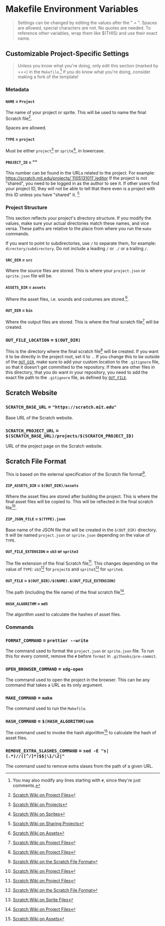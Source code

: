 # Makefile Environment Variables

> Settings can be changed by editing the values after the " = ". Spaces are allowed, special characters are not. No quotes are needed. To reference other variables, wrap them like $(THIS) and use their exact name.

## Customizable Project-Specific Settings

> Unless you know what you're doing, only edit this section (marked by ===) in the `Makefile`.[^1] If you do know what you're doing, consider making a fork of the template!

### Metadata

#### `NAME` = `Project`

The name of your project or sprite. This will be used to name the final Scratch file[^6].

Spaces are allowed.

#### `TYPE` = `project`

Must be either `project`[^2] or `sprite`[^3], in lowercase.

#### `PROJECT_ID` = ""

This number can be found in the URLs related to the project. For example: <a href="https://scratch.mit.edu/projects/1105131011/editor" target="_blank"> https://scratch.mit.edu/projects/`1105131011`/editor</a> If the project is not "shared", you need to be logged in as the author to see it. If other users find your project ID, they will not be able to tell that there even is a project with this ID unless you have "shared" it. [^4]

### Project Structure

This section reflects your project's directory structure. If you modify the values, make sure your actual directories match these names, and vice versa. These paths are relative to the place from where you run the `make` commands.

If you want to point to subdirectories, use `/` to separate them, for example: `directory/subdirectory`. Do not include a leading `/` or `./` or a trailing `/`.

#### `SRC_DIR` = `src`

Where the source files are stored. This is where your `project.json` or `sprite.json` file will be.

#### `ASSETS_DIR` = `assets`

Where the asset files, i.e. sounds and costumes are stored.[^5].

#### `OUT_DIR` = `bin`

Where the output files are stored. This is where the final scratch file[^6] will be created.

### `OUT_FILE_LOCATION` = `$(OUT_DIR)`

This is the directory where the final scratch file[^6] will be created. If you want it to be directly in the project root, set it to `.`. If you change this to be outside of the [`OUT_DIR`](#out_dir), make sure to add your custom location to the `.gitignore` file, so that it doesn't get committed to the repository. If there are other files in this directory, that you do want in your repository, you need to add the exact file path to the `.gitignore` file, as defined by [`OUT_FILE`](#out_file).

## Scratch Website

### `SCRATCH_BASE_URL` = `"https://scratch.mit.edu"`

Base URL of the Scratch website.

### `SCRATCH_PROJECT_URL` = `$(SCRATCH_BASE_URL)/projects/$(SCRATCH_PROJECT_ID)`

URL of the project page on the Scratch website.

## Scratch File Format

This is based on the external specification of the Scratch file format[^7].

#### `ZIP_ASSETS_DIR` = `$(OUT_DIR)/assets`

Where the asset files are stored after building the project. This is where the final asset files will be copied to. This will be reflected in the final scratch file[^6].

#### `ZIP_JSON_FILE` = `$(TYPE).json`

Base name of the JSON file that will be created in the `$(OUT_DIR)` directory. It will be named `project.json` or `sprite.json` depending on the value of `TYPE`.

#### `OUT_FILE_EXTENSION` ≈ `sb3` or `sprite3`

The file extension of the final Scratch file[^6]. This changes depending on the value of `TYPE`: `sb3`[^7] for `project`s and `sprite3`[^8] for `sprite`s.

#### `OUT_FILE` = `$(OUT_DIR)/$(NAME).$(OUT_FILE_EXTENSION)`

The path (including the file name) of the final scratch file[^6].

#### `HASH_ALGORITHM` = `md5`

The algorithm used to calculate the hashes of asset files.

### Commands

### `FORMAT_COMMAND` = `prettier --write`

The command used to format the `project.json` or `sprite.json` file. To run this for every commit, remove the `#` before `format` in `.githooks/pre-commit`.

### `OPEN_BROWSER_COMMAND` = `xdg-open`

The command used to open the project in the browser. This can be any command that takes a URL as its only argument.

### `MAKE_COMMAND` = `make`

The command used to run the `Makefile`.

### `HASH_COMMAND` = `$(HASH_ALGORITHM)sum`
The command used to invoke the hash algorithm[^5] to calculate the hash of asset files.

### `REMOVE_EXTRA_SLASHES_COMMAND` = `sed -E "s|(.*)//([^/]*)$$|\1/\2|"`

The command used to remove extra slases from the path of a given URL.

[^1]: You may also modify any lines starting with `#`, since they're just comments.
[^2]: [Scratch Wiki on Projects](https://en.scratch-wiki.info/wiki/Project)
[^3]: [Scratch Wiki on Sprites](https://en.scratch-wiki.info/wiki/Sprite)
[^4]: [Scratch Wiki on Sharing Projects](https://en.scratch-wiki.info/wiki/Sharing_projects)
[^5]: [Scratch Wiki on Assets](https://en.scratch-wiki.info/wiki/Scratch_File_Frmat#Assets)
[^7]: [Scratch Wiki on the Scratch File Format](https://en.scratch-wiki.info/wiki/Scratch_File_Format)
[^6]: [Scratch Wiki on Project Files](https://en.scratch-wiki.info/wiki/Scratch_File_Format#Project_Files)
[^8]: [Scratch Wiki on Sprite Files](https://en.scratch-wiki.info/wiki/Scratch_File_Format#Sprite_Files)
